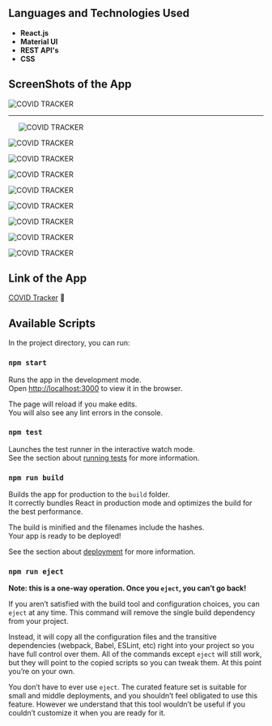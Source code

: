 ## Languages and Technologies Used
- **React.js**
- **Material UI** 
- **REST API's**
- **CSS**

## ScreenShots of the App

![COVID TRACKER](https://lh3.googleusercontent.com/p4Ef6CDsv6UUExdr4sjW9iKHFlOeAxB-G_j7wsAXoNbjwmOgsnAIZ2w2fgGsXNPalXHNG95Z7u4h_gW12oMobKxYYJ6iXAZYiU7579VjKa4ufNHQRzINYtqMUzfU_5b4jGIQOgSelqsnq960VVT3R3uG0r0OayVwc01RSqKkI9yC-N36pJIwdWtbFdRK-Mr20xWie9fIYcYW1WPO_l1nH_oDVebh6-94UvKU4feZYVHIx4vvkmmkJNf5k02S0esjpZGRmPTkJykmN5Z__ZeuRna8VJ7ysQIwkWuJ0LKs8dSSI91YtJgYV7-icJMbSXt0kUhjO29iREs58lG14rZqvjLqC5qRD-Tr7I_q3cr0jTXJGGOCQo9yUThdMh9YmdenajBxLLrznk9KUoRscHfrzvTzSJFD-vvpuzeutpSHHpGUcpb8P7hMmsyLy_a8WPjh_mNGRd8PMu8l9HFsIaxfCzzOdgc2e9F4p-E01ODfRImy1azu6OvHdDHNej-RLw2qUZPKo26vuOnK3NL7GDB7PI0trz6isSdmw359YOxSpe_4JZQIfwK7Z8nmhC-R-ON1fpwAvnjjuT52dVm2CRgcFAfbs0-yB04ZZruXd_UMtkkki-Ir3ug5A0Z8fsz6m1ZEfuU-mDHfrQk-pL2u5RnAa6ArWFOyiKBZiY83FQbWdqUm-e2NqvDuBZ5C37_7Uw=w1920-h897-no?authuser=1)

______________________________________________________________________________________________________________________________________________________________________________________________________________________________________________________

&nbsp;&nbsp;&nbsp;&nbsp;
![COVID TRACKER](https://lh3.googleusercontent.com/_BG0EFnsDZ4jJaJKK8_PJv2FtB8t28LpOLaSi5SJqihj9iMYiORnJfhPmnYt5gkSiZWv9kpC_TylGnRsiUZ3cvVI43Dkt7HG3xYDVaDJO_QmeWeRvZVdPFVY886j7sdcamJ4tBSpoRQlRKGC4AK1072cTJI_RmpqITQA_EC4JXfdphHsIzKcs81RQXOHvfWd8Y62MEQnNzxZvQpNk_TBmO3S5y1ahKxQYH_2K0z_eWIaIv49nUwAvyjfl-M2GRqE4F-rsI0-tLHoBDTOugZPosn2bx1BpPKApSbRCG7TRkBbY3BmpTovsuRhnpQ8ROP5wMWABDadK0gBzRW0JPsMeDCBS-qcM6BWWbaCk3sfQr0vRparI07HC-pBmr-ApLJqVspVFk9-qvC_1j86xajZUckZy1R7QfKfUoAMBZaCkFE3zBZGQcBQj7wqvYjSsJZgZpSv5ZkDwjHXRMDXUb5LUzu_icIzJYnv1dzP6hiCuPbvH4b_mc9WzJe8b5A9m2rF4AhJGNRmUXvG19XeczG6t9gxdvpOQzdXpKf7I9xwltlSXUkskAQ9gvsdPfWL1rOS9rE7OkgpYt2VZXwHBrMnyDQPJXF8ckSun5rkwd4uEDZQQijbYWk4yDTLqzzEWcA3zZHuzZDfU50vIjDdIUD2_39kc792ShbHQFbSaKVCNpaVWN64VsIvNRb-zf_WXQ=w1920-h895-no?authuser=1)
 
![COVID TRACKER](https://lh3.googleusercontent.com/_EuePAOOVQn37PBQ4dTQQgNIu8_7z-IpUIJ93quNFE6gzLSJe6ud9UTiSVWGL5U31fvT9l6ZiesMZ5ETMtwlUfM2RAuMC_Oo9_ZMX53cmRT8TWEAV95RuNkigTG0kwr27oONBeKBC6c5ROrIHm4vrnTiMyF2q01aI8-AaYJOZAOvG8HP0UEwuuikOZLBwab_XcQ5uX4uRGFCnFEu9lVCG7OJwkLCZwYxCPu3JhxGKFEcV-B5Cy8bHpf6Kqq0OS7GwPcfGcHmZu1m4S-AXN1AxZN_xdClndrHGTpm-4RekEHGwqhETa7nnjmcBdtiTVeB7G8hv-2Htirvckg8TAB0pl1F-xmT-3FvYd9TCuCK7qsd5tN7yt_1CI6P5L2P0nM4auDNKWtPSznr5gwxKBvOvN8uu_5hMb5380yNhdf3XsQ8lH70yYen82P6xob-E4yMVvYSoiu98xd91roZ1GZ9r1TffWsmAhKd0q0iC93Myy8CLEo6Vuwc-T1A--wkyoLSV0aSbMvA1sjdB-5WIBLvY38n0svIktCZZuEHUMjcq3DsvDYpM5LX5T2eZJANFSkOo-HAiXBPz1JVafqbt_04id5dN9fpfnLhG7mamBjvgwSKQwrS5CuGJukx5AON8AMQuwk90zs7gOl2b2t9uVPZnqap45Vysq9l3uqTYrvnEPNvwGuBCAMMOmQv4Mw5dg=w1920-h892-no?authuser=1)

![COVID TRACKER](https://lh3.googleusercontent.com/MrZ4MMw7EtesaDeZkEubynxbLht2MPpY_vtXkkCpFaln0egAapEr_NcP_M9hTHRJtL1BV5zSW6ziSCJBkyYwESMj8xlGCP4E8vHIrrKph1LJRIKnccukSnuMNPfTshSC9czYxWRPlpWYWu0r6NxuAgoQZ3uN7329VarCbVgLookhWY-yI0rdUxK2aeLlkq-tD2VIcmrb2QioI-MBDTrhHjDjccA-wCF8PYNVNK3A8-r7f2AvvupUNenK295UDhcau1DFzKRQxv-BDyQHjVCwGr31JfdX5fEiy93dMP0jCQ2MIhimcLmKt1dA3I-p9CopiXbL1vPkiWvNxy6FylEDJqqF8LcrmhDVBvT7WRfdtIufet0JbpPMiKt-3oe-HMKRpNfsc-AGifxAfNQQIc510EnDLVRAC_dZdL3SzS-CY_gYDrbon7OWrSxlWGDK9aQ1tXnhPKfg-qJYITGerxONOJcWJGJlflXd98Z3OrRpyzp0t96R6MzkJ8z71aycv5YX_f-JLQhS4mpdPywWvAJdvY5arCEJl2QsQKeRrhdLzF6xj6J9Xq16uTaaHzFZFq-o1eu-uhdjmwtMkMdsyvryL_bMuFJ2jYHlOkRTuOzOTi9oy0EB-NzFSkVahFw17Pt0yxU6atG9EQS-Mw0JoJT_FPrjvzTrVjR-YdAH-UaiMTlozgkgT3_r2OYG3AplDA=w1920-h895-no?authuser=1)

![COVID TRACKER](https://lh3.googleusercontent.com/iiq0BohEtIT1kp9E7YKaYoIp4lYZP99HmorWEHeWixo8U7N6KT9OTG7O6pvRXY4N0XxDDFLjA-6J_2ecRXqcD3jCTAfQmSCUUz8YihvFu1aS2nMlz0mUZunyxoojEWH5VobbGdx3g8-_at_qYZxvCK1JGi8wVdhq9Z6k9XcwACl_LDC8fLzdObV57ki82FPZLCFQzWRs_vUZi3BcGTyfezAwdrWvWID9ul4pD_AWv0KQi73N8sPIiqHDT68T28DFdFgXENDCNTuriJpK6uyOergO8wawS53oxyoxzCUc60TV0oMX0UihuPpZNk61f8nXM8r3jjR68vMLFwNW3bBBiZQBTSsbFVhjp2vT2KMVP7NCW2nWTenLDWLW4-i0TlU5T2H7IQhlfMh6B0MOTzKUDpuWs0nGx-Tb9wmaRAu5_5-frpxqF_th9BANy5xvqUdnAbBOHPWNdmsw7RPd2qqvWXJrO91P58RC5A5Abez2PnOSua2QXmXP0xLBdOTOwCoEl-ZMZ6zezohuaLVL98WjvJYgEVqxmWNswRMDZCn-fSeVpZ418h-tDxRcBmEvkFfQkLvM9XwMr0d3OP850eF0fMoKdvJot1xrgajwShAAIFd7a-ftip1y7lwVx5mPPyUEZ0Tx8eMh29AFKZfOUkozLUGTcGMUnuft3DXG-CIlUZWluHhFJYo4poNKWrkpDw=w1920-h897-no?authuser=1)

![COVID TRACKER](https://lh3.googleusercontent.com/zICxrgTcmOEvNAdh2kjG5u1nRMWNh8f8_BAIvRzq7s6ePRQ_B7D_kWc2XGc29tpBlFjlDvRj7nmHPqeS-5x67Wo6wklHOBrSG7LWVtPALsSq9SexFgn6c-s3tK_CaEOMsujIcI6Yxy7UpOfAUFvNyzL8hoJVAgEthnAC9GEjz_nrJBlru3yg2h228Ksh6cNNariMRE1G1y2PAhEZMmKrbEHSxeBCTFQP_QQ0FEa8RHO-f7ykNN3Nq2yjJUODduD37ZURiGwTXzXAXusEa1Duo6cRKHg5-U2DkaXlsatzNRhiyVy4HAC3Z2WdqoRCNukwe_hVsuHjfKtODU8kH6WBjDLXVAMYGd9didylRJz-iZl30qoMdDYjFwRRKczhZVPd84jXh9xmVQtSSedjL-XaUbndmwAxw-IqfSN7XC2E3fRvdy470n49-kPsr86iUG93VP8wUbxp4Nx-zhWf0rAY1W4AgQNk2xaMihGupXNvc4sEE_-4VBr2codf36oGJ5YNLCdUTQfn2kDR8UQUsqEAP1e2e36MkxEfsheKMBykuTWTbYYg7KafjXm4CQTKMOd5_ZBAnKB-cPMkqRt4WY_pERZRr_vD7wE_Q5Z4FVaNwKeg1rJga7GyeXBYHyJq05_xTfX20ox98KQNskUgiHsMMDaJomn8JSjW3Jy6nmF0i1SUucv1uDISn2FaE9uRIA=w1920-h898-no?authuser=1)

![COVID TRACKER](https://lh3.googleusercontent.com/a2rLRHf17VP6MuGBld7QG0UUiI6Jtq7SU8yt-bFOMPQJ1A25LzJ4wL1S-q5G3FLwJ2SEHITNsYb99IHxxcW9DspoFGsuMoistTo_5yDAoyFvxwpJd14P1LywEl2NDg6DlYBoxinuNwX06Dc9fTa29UTvakiiIk5SdQUpoW3A2xsLH1-lea_GJFiJ7GPQE09RatH5EittFL5nGfey6xSNlGQ1nyyXc4eWFxvg8_z7RzEqg8cHEUlBDPbNym-bX-8Xf0alUJjUEwibu7oSjMnVs3VHHbIoTTColPFEPy8QMWoV1F7slKAVD5Mi9h6IUmBbCkYyEGJM06k5__YpUpkwS6r4PhCBg3DUhBtm7CgkzFmB2k55FZ3tvKSgT5ud60Dmh8g5CTqYKBuMaEd8_Kr0AtMcNqyNfxQsyJebpK1WVWEmbgGXgtG7yDFFBEDmazQqCXEmHYzkwWr9t9O56sIlgaoL51osJ4Kmj_BZkxX2Igu04CTLBAJVKCniAlgJUGRmlPo1iYHgXOSOkbtmAQfz9Ak_Jad6a9qrXM69qDf24jJsd1O2hJzCihZsSH02oikUTQ_w3b0HKWPCNVyXrjOiQPbdNKrSMTxjWA2JCcmvZPxnSHferoc1AwK6cAwRSO-ydvoPvAvOHGfqcveCzFfwXhslLYfNuQUghQ5AOlzVdts9de0AR8UAgd95BaA5kw=w1920-h902-no?authuser=1)

![COVID TRACKER](https://lh3.googleusercontent.com/gOjM5KUVaESBRBNTjJ78UYF1HpGVSvgGqRjEVJWgfjOXTOZzA8ejojtQw6rRMjjV9OgGgIvQAnBQpbJdw5N2ML72krSUaI9g2PZ9uHui1hW861zHrfBNi0cPNT6mqjZ2pLGBWkQwdG3-gttUq0ZIvF3tJAADJK0SmEjSzr833v_mgqqe6nYSb8LB9IscLhHKHTddfGhapvrSamNZtUQ7cAly6mjtYATSCG8R28CfasMFlHGiPIN8Q_OPz0H5mnH-jBI0XupoMf8sYXJi0vgXB-08yS54KZxPlAmLz-xYTLBYNN3Tvdjhg1egTJqHsuwGEoYUfOWAsoe3yPkD3-etsUo0UbYMyimqQ6zmti6p-rqlAPbwmHYp8hQx8qAi2xb1MAxULFByal1Z5R5rfRRRC1MRXl21XlCQFkXgYqwyF44ArQU_KAswoIVrIcl7iGwA7OajPYW0o5fqqRLVHXuuC4HxLBt1jZ9QkCqOzE6Nm_orffPFff2iSqcu768VZTAg1GlethELuBLTj-_nhNG_BcFwHfwHgODBHDFkWRds3WsoiPFtDr_Zr7ry5uFaPd61UbNcpTdmfZpkcc1KH2Xq0XYuYCOKNo7qqOif2yF3YcC9RrS-I2gMaf4S7G6wRtSDCAGsvEILLgpB_anxM78aNk1-OvduqB0efM8ho2Rva8Rwk5TMfgFENi8Iimbt2Q=w1920-h898-no?authuser=1)

![COVID TRACKER](https://lh3.googleusercontent.com/Pz2CFiCCGUoZGDsJlbT7bID9Spr82pMPQDKSAfe2-dGGR1-a_3QGQy8XG3Go3qy0MPKuWM3JObVMQclDXNH7LuldIjCi-tZH5dQwgZD_29Ge3NyCn4jUqC7OCzOOZ379FIqtEWwbKjiVXMA3M3vkz2LFmf2nKJyOoQQpyJabs9vd5AKsd3p9pglp0ev7UrcomFgVxAcYUWAqhCBaroV14gK2bgEDe8UOFemQCCpRan7zn2s_eF0_VNCRxyvW7qLuLFA5Fz9HVYRebT07FH3J33Z65kWanMvv9n9pQbsIyUHZrP8H3y8k1QtYfprOFRybeJU1zYkZkD4Fwaj13rvqNzMiw3kodqNbKyOR4p30AOmUPUcf10ukadrObquNujehLFCXJUvpH1jrUlJoEzdpBoY4Bg35kR5QbGibsqXl5aiZJ1KLwjtaUCjc_F03mKfZF8b4TGqm9d4jlR1wSInf8jE-nq_VhtG7GQWb7uDydnAAnkirF1iZY0woIpWlo8R3NCujCwZNVH8d78nw42K02OGNH-qnwmnEhItZXzbY2bO_W6PFRO1q6l9y9yikKufCnw7_pfLsbOM0MaLWMgfpFeb5a5u4tGAgoPV7iY4xVquW43SXZoFOSrcp4LIuLiV-LhIQ3_B4muxcolg7278ExHb0sumH8VsBNeI9ZMuRUNbhntWKNheNJin0Il3sPA=w1920-h895-no?authuser=1)

![COVID TRACKER](https://lh3.googleusercontent.com/xmmtVwFRKDFjcS0-CBtaAn-pa8wY7aKuDaD_CxqHsw9nYm9G6TZYXDu6rVXkn_bnzp4A4GQ4N8Mk6FMb3NmQEvozpZfgMgpKa6Houom0KmApb5p0Cx6HqGspc2GUQp0_b8nKV0G6CsDhiiHTgLsYWXhn5Ax3LKPcCcc86BYM5f_30bJ_w2DppIzsdA_qtNCkAZ_VXycbL1WRulMogi2Fel-u8MEI2buckXXPNOrVVktean6r1u5T80amrNPFQbqSWR8_xpsh7hXKcSuRgcCtrUbT5--Pq4_-GjlZMbeTwc51kc__9hCs5NLyipmepqTfAp9cK_FaYKpEOlBeExTvwmDr8P3h0rFe5Rwy5h5vEYxl9yopfRHR7Ex0_wUfI9cBv-cChbbK_qsB-cl91gP2iCU4sGTXjJLR2zvqhcX7j7jgLNx5M5wtc8JXntDRH4hW9QS8xnZ39F4XuAI21nU5LGJJpjKZrTu4U_YWHuFifFHJg9_EfFawnmokNUowDj95w-BM0yvuU9uOc_G9WhbAVm3t1EKcPXRcljH1psjfwE8NzAu7xWOWkR4ZKK_TbC3jUopE1yscJKrCCOv-pTUnKcatBbPuiRVDkjfYb54G-7Vfz1zDRxZkOy8KktAyZajl8AKS2ufUVu732SKWFkI3a_PfQJiLtXoquMoFBWu_SHFo3ODuhNGHNPe7556otA=w1920-h885-no?authuser=1)

<!-- ![COVID TRACKER]()

![COVID TRACKER]()

![COVID TRACKER]()

![COVID TRACKER]() -->
## Link of the App

 [COVID Tracker](https://affectionate-borg-f746fe.netlify.app/  "COVID Tracker") 🦠

## Available Scripts

In the project directory, you can run:

### `npm start`

Runs the app in the development mode.<br />
Open [http://localhost:3000](http://localhost:3000) to view it in the browser.

The page will reload if you make edits.<br />
You will also see any lint errors in the console.

### `npm test`

Launches the test runner in the interactive watch mode.<br />
See the section about [running tests](https://facebook.github.io/create-react-app/docs/running-tests) for more information.

### `npm run build`

Builds the app for production to the `build` folder.<br />
It correctly bundles React in production mode and optimizes the build for the best performance.

The build is minified and the filenames include the hashes.<br />
Your app is ready to be deployed!

See the section about [deployment](https://facebook.github.io/create-react-app/docs/deployment) for more information.

### `npm run eject`

**Note: this is a one-way operation. Once you `eject`, you can’t go back!**

If you aren’t satisfied with the build tool and configuration choices, you can `eject` at any time. This command will remove the single build dependency from your project.

Instead, it will copy all the configuration files and the transitive dependencies (webpack, Babel, ESLint, etc) right into your project so you have full control over them. All of the commands except `eject` will still work, but they will point to the copied scripts so you can tweak them. At this point you’re on your own.

You don’t have to ever use `eject`. The curated feature set is suitable for small and middle deployments, and you shouldn’t feel obligated to use this feature. However we understand that this tool wouldn’t be useful if you couldn’t customize it when you are ready for it.
